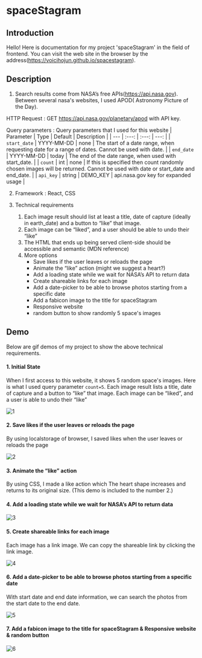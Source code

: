 # spaceStagram

## Introduction

Hello! Here is documentation for my project 'spaceStagram' in the field of frontend. You can visit the web site in the browser by the address(https://voicihojun.github.io/spacestagram).

## Description

1. Search results come from NASA’s free APIs(https://api.nasa.gov). Between several nasa's websites, I used APOD( Astronomy Picture of the Day).

HTTP Request :
GET https://api.nasa.gov/planetary/apod with API key.

Query parameters : Query parameters that I used for this website
| Parameter | Type | Default | Description |
| --- | :---: | :---: | ---: |
| `start_date` | YYYY-MM-DD | none | The start of a date range, when requesting date for a range of dates. Cannot be used with date. |
| `end_date` | YYYY-MM-DD | today | The end of the date range, when used with start_date. |
| `count` | int | none | If this is specified then count randomly chosen images will be returned. Cannot be used with date or start_date and end_date. |
| `api_key` | string | DEMO_KEY | api.nasa.gov key for expanded usage |

2. Framework : React, CSS

3. Technical requirements
   1. Each image result should list at least a title, date of capture (ideally in earth_date) and a button to “like” that image.
   2. Each image can be “liked”, and a user should be able to undo their “like”
   3. The HTML that ends up being served client-side should be accessible and semantic (MDN reference)
   4. More options
      - Save likes if the user leaves or reloads the page
      - Animate the “like” action (might we suggest a heart?)
      - Add a loading state while we wait for NASA’s API to return data
      - Create shareable links for each image
      - Add a date-picker to be able to browse photos starting from a specific date
      - Add a fabicon image to the title for spaceStagram
      - Responsive website
      - random button to show randomly 5 space's images

## Demo

Below are gif demos of my project to show the above technical requirements.

#### 1. Initial State

When I first access to this website, it shows 5 random space's images. Here is what I used query parameter `count=5`. Each image result lists a title, date of capture and a button to “like” that image. Each image can be “liked”, and a user is able to undo their “like”

![1](https://user-images.githubusercontent.com/46732468/149686562-26f23e1d-0646-479e-9b29-461dd42d2755.gif)

#### 2. Save likes if the user leaves or reloads the page

By using localstorage of browser, I saved likes when the user leaves or reloads the page

![2](https://user-images.githubusercontent.com/46732468/149686924-c7fb31a6-d8d9-463a-9e95-24346372c14b.gif)

#### 3. Animate the “like” action

By using CSS, I made a like action which The heart shape increases and returns to its original size.
(This demo is included to the number 2.)

#### 4. Add a loading state while we wait for NASA’s API to return data

![3](https://user-images.githubusercontent.com/46732468/149687048-4e616d69-98c7-4eb2-8619-aa9c08580661.gif)

#### 5. Create shareable links for each image

Each image has a link image. We can copy the shareable link by clicking the link image.

![4](https://user-images.githubusercontent.com/46732468/149687946-6e2e92cb-4855-4d78-8e31-0a2ee7a6c058.gif)

#### 6. Add a date-picker to be able to browse photos starting from a specific date

With start date and end date information, we can search the photos from the start date to the end date.

![5](https://user-images.githubusercontent.com/46732468/149687978-b679c3b9-b73d-4be4-ac21-5845f77a2cc2.gif)

#### 7. Add a fabicon image to the title for spaceStagram & Responsive website & random button

![6](https://user-images.githubusercontent.com/46732468/149688003-a4b4935d-b332-454b-abe1-8868850961ee.gif)
